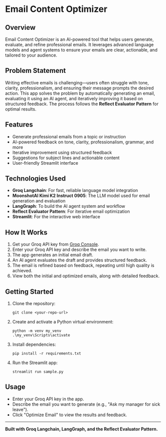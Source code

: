 # Email Content Optimizer

## Overview

Email Content Optimizer is an AI-powered tool that helps users generate, evaluate, and refine professional emails. It leverages advanced language models and agent systems to ensure your emails are clear, actionable, and tailored to your audience.

## Problem Statement

Writing effective emails is challenging—users often struggle with tone, clarity, professionalism, and ensuring their message prompts the desired action. This app solves the problem by automatically generating an email, evaluating it using an AI agent, and iteratively improving it based on structured feedback. The process follows the **Reflect Evaluator Pattern** for optimal results.

## Features

- Generate professional emails from a topic or instruction
- AI-powered feedback on tone, clarity, professionalism, grammar, and more
- Iterative improvement using structured feedback
- Suggestions for subject lines and actionable content
- User-friendly Streamlit interface

## Technologies Used

- **Groq Langchain**: For fast, reliable language model integration
- **MoonshotAI Kimi K2 Instruct 0905**: The LLM model used for email generation and evaluation
- **LangGraph**: To build the AI agent system and workflow
- **Reflect Evaluator Pattern**: For iterative email optimization
- **Streamlit**: For the interactive web interface

## How It Works

1. Get your Groq API key from [Groq Console](https://console.groq.com/keys).
2. Enter your Groq API key and describe the email you want to write.
3. The app generates an initial email draft.
4. An AI agent evaluates the draft and provides structured feedback.
5. The email is refined based on feedback, repeating until high quality is achieved.
6. View both the initial and optimized emails, along with detailed feedback.

## Getting Started

1. Clone the repository:
   ```
   git clone <your-repo-url>
   ```
2. Create and activate a Python virtual environment:
   ```
   python -m venv my_venv
   .\my_venv\Scripts\activate
   ```
3. Install dependencies:
   ```
   pip install -r requirements.txt
   ```
4. Run the Streamlit app:
   ```
   streamlit run sample.py
   ```

## Usage

- Enter your Groq API key in the app.
- Describe the email you want to generate (e.g., "Ask my manager for sick leave").
- Click "Optimize Email" to view the results and feedback.

---

**Built with Groq Langchain, LangGraph, and the Reflect Evaluator Pattern.**
